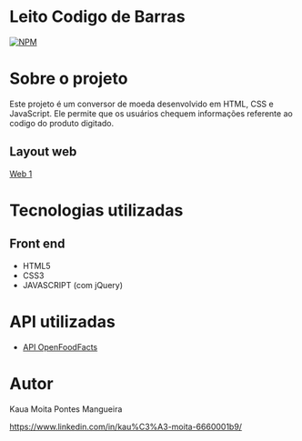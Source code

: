 # Leito Codigo de Barras
[![NPM](https://img.shields.io/npm/l/react)](https://github.com/DeskyePK/Leitor-Codigo-Barras/blob/main/LICENSE) 

# Sobre o projeto

Este projeto é um conversor de moeda desenvolvido em HTML, CSS e JavaScript. Ele permite que os usuários chequem informações referente ao codigo do produto digitado.


## Layout web
[Web 1]([https://ibb.co/NZKKYsn](https://i.ibb.co/FnPpTnr/image.png))



# Tecnologias utilizadas

## Front end

- HTML5
- CSS3
- JAVASCRIPT  (com jQuery)

# API utilizadas

- [API OpenFoodFacts](https://world.openfoodfacts.org/files/api-documentation.html)


# Autor

Kaua Moita Pontes Mangueira

https://www.linkedin.com/in/kau%C3%A3-moita-6660001b9/
